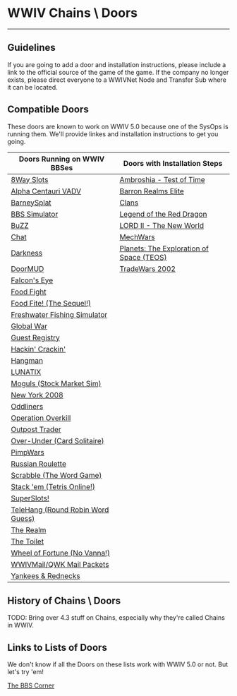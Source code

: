 # WWIV Chains \ Doors
***

## Guidelines
If you are going to add a door and installation instructions, please include a link to 
the official source of the game of the game. If the company no longer exists, please 
direct everyone to a WWIVNet Node and Transfer Sub where it can be located.

## Compatible Doors
These doors are known to work on WWIV 5.0 because one of the SysOps is running them. We'll provide linkes and installation instructions to get you going.

Doors Running on WWIV BBSes | Doors with Installation Steps
--------------------------- | -----------------------------
[8Way Slots]() | [Ambroshia - Test of Time](dooramb)
[Alpha Centauri VADV]() | [Barron Realms Elite](doorbre)
[BarneySplat]() | [Clans](doorclan)
[BBS Simulator]() | [Legend of the Red Dragon](doorlord)
[BuZZ]() | [LORD II - The New World](doorlord2)
[Chat]() | [MechWars](doormw)
[Darkness]() | [Planets: The Exploration of Space (TEOS)](doorteos)
[DoorMUD](doordoormud) | [TradeWars 2002](doortw2002)
[Falcon's Eye]() | 
[Food Fight]() | 
[Food Fite! (The Sequel!)]() | 
[Freshwater Fishing Simulator]() | 
[Global War]() | 
[Guest Registry]() | 
[Hackin' Crackin']() | 
[Hangman]() | 
[LUNATIX]() | 
[Moguls (Stock Market Sim)]() | 
[New York 2008]() | 
[Oddliners]() | 
[Operation Overkill]() | 
[Outpost Trader]() | 
[Over-Under (Card Solitaire)]() | 
[PimpWars]() | 
[Russian Roulette]() | 
[Scrabble (The Word Game)]() | 
[Stack 'em (Tetris Online!)]() | 
[SuperSlots!]() | 
[TeleHang (Round Robin Word Guess)]() | 
[The Realm]() | 
[The Toilet]() | 
[Wheel of Fortune (No Vanna!)]() | 
[WWIVMail/QWK Mail Packets]() | 
[Yankees & Rednecks]() | 

## History of Chains \ Doors
TODO: Bring over 4.3 stuff on Chains, especially why they're called Chains in WWIV.

## Links to Lists of Doors
We don't know if all the Doors on these lists work with WWIV 5.0 or not. But let's try 'em!

[The BBS Corner](http://www.bbscorner.com/doorgames/doorgamesites.htm)  